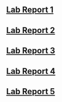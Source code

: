 ## [Lab Report 1](https://dahminh.github.io/cse15l-lab-reports/lab-report-1-week-2.html)

## [Lab Report 2](https://dahminh.github.io/cse15l-lab-reports/lab-report-2-week-4.html)

## [Lab Report 3](https://dahminh.github.io/cse15l-lab-reports/lab-report-3-week-6.html)

## [Lab Report 4](https://dahminh.github.io/cse15l-lab-reports/lab-report-4-week-8.html)

## [Lab Report 5](https://dahminh.github.io/cse15l-lab-reports/lab-report-5-week-10.html)
